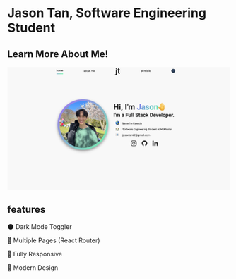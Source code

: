# Jason Tan, Software Engineering Student

## Learn More About Me!

![READMEIMG](./READMEIMAGES/READMEIMG.png)

## features

🌑 Dark Mode Toggler

📖 Multiple Pages (React Router)

📱 Fully Responsive

🎨 Modern Design

